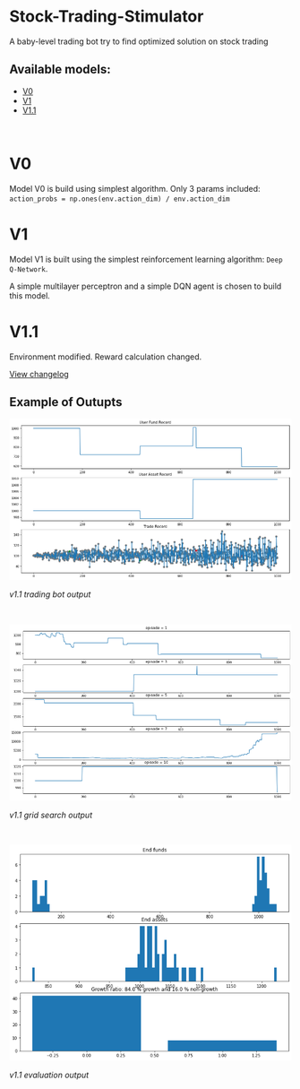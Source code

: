 # Stock-Trading-Stimulator
A baby-level trading bot try to find optimized solution on stock trading

## Available models:
- <a href="https://github.com/pasto03/Stock-Trading-Stimulator#v0">V0</a>
- <a href="https://github.com/pasto03/Stock-Trading-Stimulator#v1">V1</a>
- <a href="https://github.com/pasto03/Stock-Trading-Stimulator#v11">V1.1</a>

&nbsp;
# V0
Model V0 is build using simplest algorithm. Only 3 params included: 
`action_probs = np.ones(env.action_dim) / env.action_dim`

# V1
Model V1 is built using the simplest reinforcement learning algorithm: `Deep Q-Network`.

A simple multilayer perceptron and a simple DQN agent is chosen to build this model.

# V1.1
Environment modified. Reward calculation changed.

<a href="https://github.com/pasto03/Stock-Trading-Stimulator/blob/main/v1.1/changelog(en_ver)">View changelog</a>


## Example of Outupts

<img src="v1.1\image outputs\trading_bot-v1.1.png" alt="trading bot output">

<i>v1.1 trading bot output</i>

&nbsp;

<img src="v1.1\image outputs\grid_search_result-v1.1.png" alt="grid search output">

<i>v1.1 grid search output</i>

&nbsp;

<img src="v1.1\image outputs\evaluation_result-v1.1.png" alt="evaluation output">

<i>v1.1 evaluation output</i>